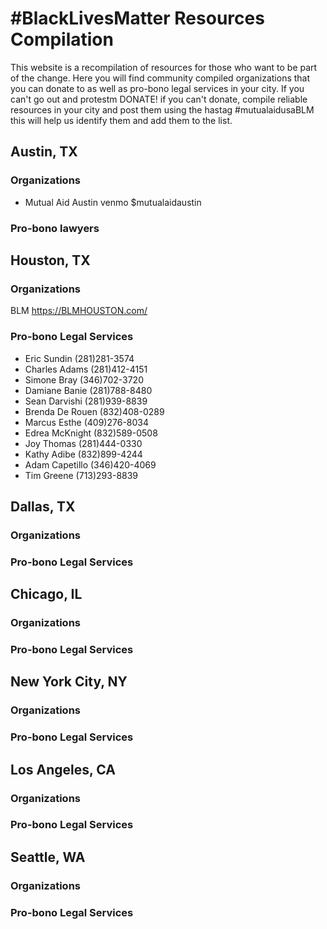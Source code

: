 # #BlackLivesMatter Resources Compilation
This website is a recompilation of resources for those who want to be part of the change. Here you will find community compiled organizations that you can donate to as well as pro-bono legal services in your city. If you can't go out and protestm DONATE! if you can't donate, compile reliable resources in your city and post them using the hastag #mutualaidusaBLM this will help us identify them and add them to the list. 

## Austin, TX
### Organizations
- Mutual Aid Austin venmo $mutualaidaustin
### Pro-bono lawyers


## Houston, TX
### Organizations
BLM https://BLMHOUSTON.com/
### Pro-bono Legal Services
- Eric Sundin (281)281-3574
- Charles Adams (281)412-4151
- Simone Bray (346)702-3720
- Damiane Banie (281)788-8480
- Sean Darvishi (281)939-8839
- Brenda De Rouen (832)408-0289
- Marcus Esthe (409)276-8034
- Edrea McKnight (832)589-0508
- Joy Thomas (281)444-0330
- Kathy Adibe (832)899-4244
- Adam Capetillo (346)420-4069
- Tim Greene (713)293-8839

## Dallas, TX
### Organizations
### Pro-bono Legal Services

## Chicago, IL
### Organizations
### Pro-bono Legal Services

## New York City, NY
### Organizations
### Pro-bono Legal Services

## Los Angeles, CA
### Organizations
### Pro-bono Legal Services

## Seattle, WA
### Organizations
### Pro-bono Legal Services




